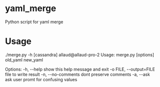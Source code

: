 yaml_merge
==========

Python script for yaml merge

Usage
==========
./merge.py -h                                                                                               [cassandra] allaud@allaud-pro-2
Usage: merge.py [options] old_yaml new_yaml

Options:
  -h, --help            show this help message and exit
  -o FILE, --output=FILE
                        file to write result
  -n, --no-comments     dont preserve comments
  -a, --ask             ask user promt for confusing values
